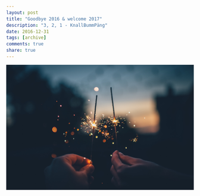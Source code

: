 ```yaml
---
layout: post
title: "Goodbye 2016 & welcome 2017"
description: "3, 2, 1 - KnallBummPäng"
date: 2016-12-31
tags: [archive]
comments: true
share: true
---
```


![wunderkerzen](/images/paykyb-8er8-ian-schneider-1.jpg)
